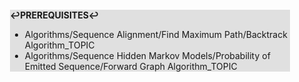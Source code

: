 <div style="margin:2em; background-color: #e0e0e0;">

<strong>↩PREREQUISITES↩</strong>

 * Algorithms/Sequence Alignment/Find Maximum Path/Backtrack Algorithm_TOPIC
 * Algorithms/Sequence Hidden Markov Models/Probability of Emitted Sequence/Forward Graph Algorithm_TOPIC

</div>

